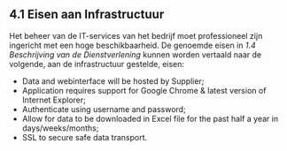 ## 4.1 Eisen aan Infrastructuur

Het beheer van de IT-services van het bedrijf moet professioneel zijn ingericht met een hoge beschikbaarheid. De genoemde eisen in _1.4 Beschrijving van de Dienstverlening_ kunnen worden vertaald naar de volgende, aan de infrastructuur gestelde, eisen:

- Data and webinterface will be hosted by Supplier;
- Application requires support for Google Chrome & latest version of Internet Explorer;
- Authenticate using username and password;
- Allow for data to be downloaded in Excel file for the past half a year in days/weeks/months;
- SSL to secure safe data transport.